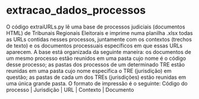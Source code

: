 # extracao_dados_processos

O código extraiURLs.py lê uma base de processos judiciais (documentos HTML) de Tribunais Regionais Eleitorais e imprime numa planilha .xlsx todas as URLs contidas nesses processos, juntamente com os contextos (trechos de texto) e os documentos processuais específicos em que essas URLs aparecem. A base está organizada da seguinte maneira: os documentos de um mesmo processo estão reunidos em uma pasta cujo nome é o código desse processo; as pastas dos processos de um determinado TRE estão reunidas em uma pasta cujo nome especifica o TRE (jurisdição) em questão; as pastas de cada um dos TREs (jurisdições) estão reunidas em uma única grande pasta.
O  formato de impressão é o seguinte:
Código do processo | Jurisdição | URL | Contexto | Documento
